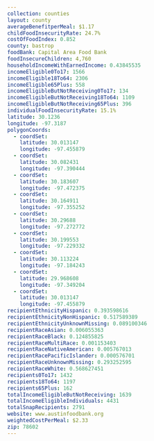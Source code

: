 ```yaml
---
collection: counties
layout: county
averageBenefitperMeal: $1.17
childFoodInsecurityRate: 24.7%
costOfFoodIndex: 0.852
county: bastrop
foodBank: Capital Area Food Bank
foodInsecureChildren: 4,760
householdIncomeWithEarnedIncome: 0.43845535
incomeEligible0To17: 1566
incomeEligible18To64: 2306
incomeEligible65Plus: 558
incomeEligibleButNotReceiving0To17: 134
incomeEligibleButNotReceiving18To64: 1109
incomeEligibleButNotReceiving65Plus: 396
individualFoodInsecurityRate: 15.1%
latitude: 30.1236
longitude: -97.3187
polygonCoords:
  - coordSet:
    latitude: 30.013147
    longitude: -97.455879
  - coordSet:
    latitude: 30.082431
    longitude: -97.390444
  - coordSet:
    latitude: 30.183607
    longitude: -97.472375
  - coordSet:
    latitude: 30.164911
    longitude: -97.355252
  - coordSet:
    latitude: 30.29688
    longitude: -97.272772
  - coordSet:
    latitude: 30.199553
    longitude: -97.229332
  - coordSet:
    latitude: 30.113224
    longitude: -97.184243
  - coordSet:
    latitude: 29.968608
    longitude: -97.349204
  - coordSet:
    latitude: 30.013147
    longitude: -97.455879
recipientEthnicityHispanic: 0.393598616
recipientEthnicityNonHispanic: 0.517589389
recipientEthnicityUnknownMissing: 0.089100346
recipientRaceAsian: 0.006055363
recipientRaceBlack: 0.124855825
recipientRaceMultiRace: 0.001153403
recipientRaceNativeAmerican: 0.005767013
recipientRacePacificIslander: 0.000576701
recipientRaceUnknownMissing: 0.293252595
recipientRaceWhite: 0.568627451
recipients0To17: 1432
recipients18To64: 1197
recipients65Plus: 162
totalIncomeEligibleButNotReceiving: 1639
totalIncomeEligibleIndividuals: 4431
totalSnapRecipients: 2791
website: www.austinfoodbank.org
weightedCostPerMeal: $2.33
zip: 78602
---
```

